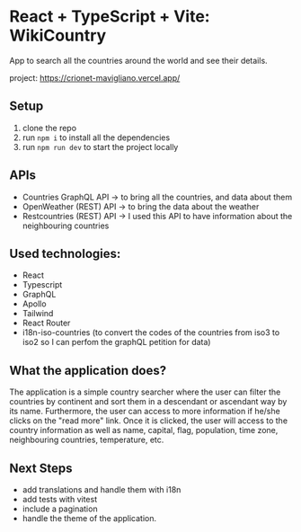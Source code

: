 # React + TypeScript + Vite: WikiCountry

App to search all the countries around the world and see their details.

project: https://crionet-mavigliano.vercel.app/

## Setup

1. clone the repo
2. run `npm i` to install all the dependencies
3. run `npm run dev` to start the project locally

## APIs 
- Countries GraphQL API -> to bring all the countries, and data about them
- OpenWeather (REST) API -> to bring the data about the weather
- Restcountries (REST) API -> I used this API to have information about the neighbouring countries

## Used technologies:
- React
- Typescript
- GraphQL
- Apollo
- Tailwind
- React Router
- i18n-iso-countries (to convert the codes of the countries from iso3 to iso2 so I can perfom the graphQL petition for data)

## What the application does?

The application is a simple country searcher where the user can filter the countries by continent and sort them in a descendant or ascendant way by its name. Furthermore, the user can access to more information if he/she clicks on the "read more" link. Once it is clicked, the user will access to the country information as well as name, capital, flag, population, time zone, neighbouring countries, temperature, etc. 

## Next Steps
- add translations and handle them with i18n
- add tests with vitest
- include a pagination
- handle the theme of the application.
